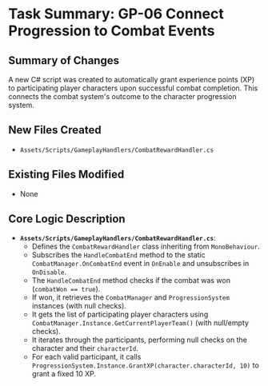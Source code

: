# Task Summary: GP-06 Connect Progression to Combat Events

## Summary of Changes
A new C# script was created to automatically grant experience points (XP) to participating player characters upon successful combat completion. This connects the combat system's outcome to the character progression system.

## New Files Created
*   `Assets/Scripts/GameplayHandlers/CombatRewardHandler.cs`

## Existing Files Modified
*   None

## Core Logic Description
*   **`Assets/Scripts/GameplayHandlers/CombatRewardHandler.cs`**:
    *   Defines the `CombatRewardHandler` class inheriting from `MonoBehaviour`.
    *   Subscribes the `HandleCombatEnd` method to the static `CombatManager.OnCombatEnd` event in `OnEnable` and unsubscribes in `OnDisable`.
    *   The `HandleCombatEnd` method checks if the combat was won (`combatWon == true`).
    *   If won, it retrieves the `CombatManager` and `ProgressionSystem` instances (with null checks).
    *   It gets the list of participating player characters using `CombatManager.Instance.GetCurrentPlayerTeam()` (with null/empty checks).
    *   It iterates through the participants, performing null checks on the character and their `characterId`.
    *   For each valid participant, it calls `ProgressionSystem.Instance.GrantXP(character.characterId, 10)` to grant a fixed 10 XP.